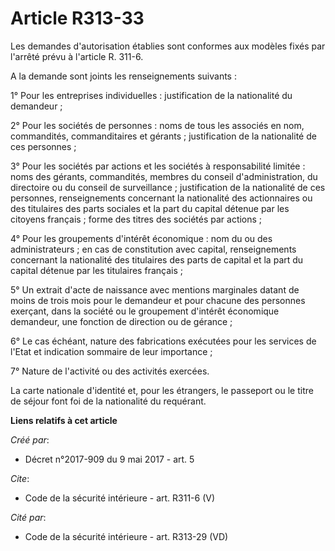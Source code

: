 # Article R313-33

Les demandes d'autorisation établies sont conformes aux modèles fixés par l'arrêté prévu à l'article R. 311-6. 

A la demande sont joints les renseignements suivants : 

1° Pour les entreprises individuelles : justification de la nationalité du demandeur ; 

2° Pour les sociétés de personnes : noms de tous les associés en nom, commandités, commanditaires et gérants ; justification
de la nationalité de ces personnes ; 

3° Pour les sociétés par actions et les sociétés à responsabilité limitée : noms des gérants, commandités, membres du conseil
d'administration, du directoire ou du conseil de surveillance ; justification de la nationalité de ces personnes,
renseignements concernant la nationalité des actionnaires ou des titulaires des parts sociales et la part du capital détenue
par les citoyens français ; forme des titres des sociétés par actions ; 

4° Pour les groupements d'intérêt économique : nom du ou des administrateurs ; en cas de constitution avec capital,
renseignements concernant la nationalité des titulaires des parts de capital et la part du capital détenue par les titulaires
français ; 

5° Un extrait d'acte de naissance avec mentions marginales datant de moins de trois mois pour le demandeur et pour chacune
des personnes exerçant, dans la société ou le groupement d'intérêt économique demandeur, une fonction de direction ou de
gérance ; 

6° Le cas échéant, nature des fabrications exécutées pour les services de l'Etat et indication sommaire de leur importance ; 

7° Nature de l'activité ou des activités exercées. 

La carte nationale d'identité et, pour les étrangers, le passeport ou le titre de séjour font foi de la nationalité du
requérant.

**Liens relatifs à cet article**

_Créé par_:

  - Décret n°2017-909 du 9 mai 2017 - art. 5

_Cite_:

  - Code de la sécurité intérieure - art. R311-6 (V)

_Cité par_:

  - Code de la sécurité intérieure - art. R313-29 (VD)
